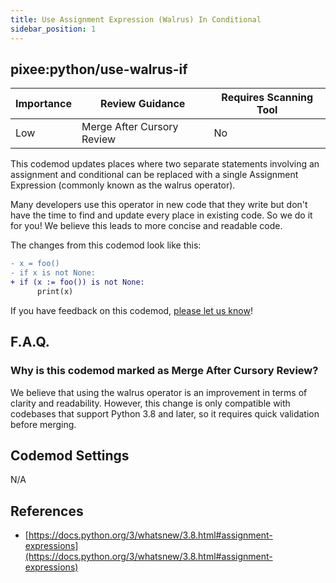 ```yaml
---
title: Use Assignment Expression (Walrus) In Conditional
sidebar_position: 1
---
```


## pixee:python/use-walrus-if

| Importance | Review Guidance            | Requires Scanning Tool |
|------------|----------------------------|------------------------|
| Low        | Merge After Cursory Review | No                     |

This codemod updates places where two separate statements involving an assignment and conditional can be replaced with a single Assignment Expression (commonly known as the walrus operator).

Many developers use this operator in new code that they write but don't have the time to find and update every place in existing code. So we do it for you! We believe this leads to more concise and readable code.

The changes from this codemod look like this:

```diff
- x = foo()
- if x is not None:
+ if (x := foo()) is not None:
      print(x)
```

If you have feedback on this codemod, [please let us know](mailto:feedback@pixee.ai)!

## F.A.Q.

### Why is this codemod marked as Merge After Cursory Review?

We believe that using the walrus operator is an improvement in terms of clarity and readability. However, this change is only compatible with codebases that support Python 3.8 and later, so it requires quick validation before merging.

## Codemod Settings

N/A

## References

* [https://docs.python.org/3/whatsnew/3.8.html#assignment-expressions](https://docs.python.org/3/whatsnew/3.8.html#assignment-expressions)

